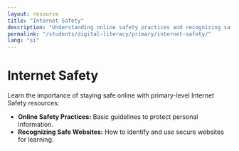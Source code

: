 ```yaml
---
layout: resource
title: "Internet Safety"
description: "Understanding online safety practices and recognizing safe websites to ensure a secure online experience."
permalink: "/students/digital-literacy/primary/internet-safety/"
lang: "si"
---
```


# Internet Safety

Learn the importance of staying safe online with primary-level Internet Safety resources:

- **Online Safety Practices:** Basic guidelines to protect personal information.
- **Recognizing Safe Websites:** How to identify and use secure websites for learning.
